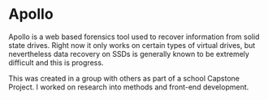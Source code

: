 # Apollo

Apollo is a web based forensics tool used to recover information from solid state drives. Right now it only works on certain types of virtual drives, but nevertheless data recovery on SSDs is generally known to be extremely difficult and this is progress. 

This was created in a group with others as part of a school Capstone Project. I worked on research into methods and front-end development. 
